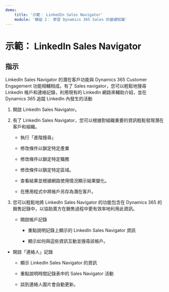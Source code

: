 ```yaml
---
demo:
    title: '示範： LinkedIn Sales Navigator'
    module: '模組 2： 學習 Dynamics 365 Sales 的基礎知識'
---
```


# 示範： LinkedIn Sales Navigator

## 指示

LinkedIn Sales Navigator 的潛在客戶功能與 Dynamics 365 Customer Engagement 功能相輔相成。有了 Sales navigator，您可以輕鬆地搜尋 LinkedIn 帳戶和連絡記錄，利用現有的 LinkedIn 網路來輔助介紹，並在 Dynamics 365 追蹤 LinkedIn 內發生的活動 

1. 開啟 LinkedIn Sales Navigator。 

2. 有了 LinkedIn Sales Navigator，您可以根據對組織重要的資訊輕鬆發現潛在客戶和組織。 

	- 執行「進階搜尋」

	- 修改條件以鎖定特定產業

	- 修改條件以鎖定特定職務

	- 修改條件以鎖定特定區域。 

	- 查看結果並根據網路使用情況顯示結果變化。 

	- 在應用程式中將帳戶另存為潛在客戶。 

3. 您可以輕鬆地將 LinkedIn Sales Navigator 的功能包含在 Dynamics 365 的銷售記錄中，以協助賣方在銷售過程中更有效率地利用此資訊。 

	- 開啟帳戶記錄

		- 重點說明記錄上顯示的 LinkedIn Sales Navigator 資訊

		- 顯示如何與這些資訊互動並搜尋該帳戶。 

- 開啟「連絡人」記錄

	- 顯示 LinkedIn Sales Navigator 的資訊

	- 重點說明時間記錄表中的 Sales Navigator 活動

	- 談到連絡人圖片會自動更新。 
